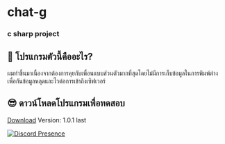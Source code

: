 # chat-g
### c sharp project

 ## 🎉 โปรแกรมตัวนี้คืออะไร? 
 ผมทำขึ้นมาเนื่องจากต้องการคุยกับเพื่อนแบบส่วนตัวมากที่สุดโดยไม่มีการเก็บข้อมูลในการพิมพ์ต่างเพื่อกันข้อมูลหลุดและไวต่อการเข้าถึงเซิฟเวอร์
 
 ## 😎 ดาวน์โหลดโปรแกรมเพื่อทดสอบ
 [Download](https://cdn.discordapp.com/attachments/901560603104124969/959463655336976446/Chat-A.rar) Version: 1.0.1 last

[![Discord Presence](https://lanyard.cnrad.dev/api/800312400905633802)](https://discord.com/users/800312400905633802)
